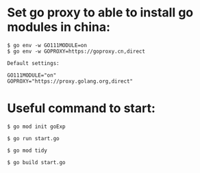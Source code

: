 # Set go proxy to able to install go modules in china:

	$ go env -w GO111MODULE=on
	$ go env -w GOPROXY=https://goproxy.cn,direct
	
	Default settings:
	
	GO111MODULE="on"
    GOPROXY="https://proxy.golang.org,direct"

# Useful command to start:

    $ go mod init goExp

    $ go run start.go

    $ go mod tidy

    $ go build start.go